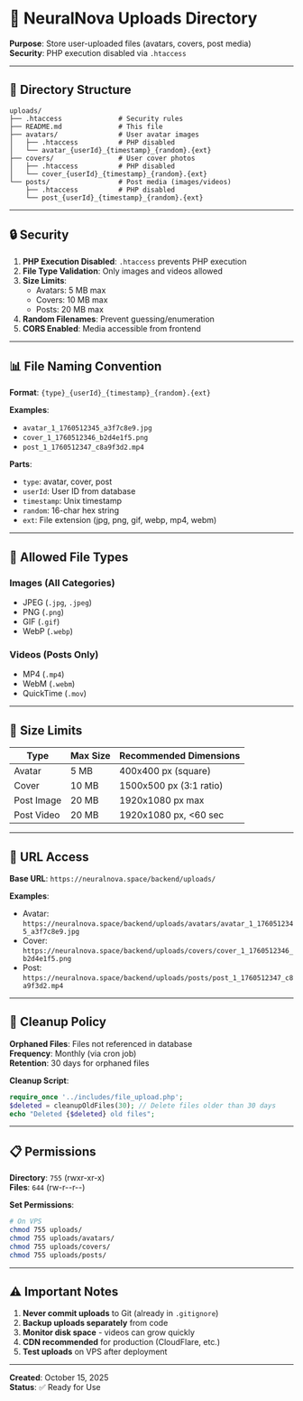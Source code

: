 # 📁 NeuralNova Uploads Directory

**Purpose**: Store user-uploaded files (avatars, covers, post media)  
**Security**: PHP execution disabled via `.htaccess`

---

## 📂 Directory Structure

```
uploads/
├── .htaccess              # Security rules
├── README.md              # This file
├── avatars/               # User avatar images
│   ├── .htaccess          # PHP disabled
│   └── avatar_{userId}_{timestamp}_{random}.{ext}
├── covers/                # User cover photos
│   ├── .htaccess          # PHP disabled
│   └── cover_{userId}_{timestamp}_{random}.{ext}
└── posts/                 # Post media (images/videos)
    ├── .htaccess          # PHP disabled
    └── post_{userId}_{timestamp}_{random}.{ext}
```

---

## 🔒 Security

1. **PHP Execution Disabled**: `.htaccess` prevents PHP execution
2. **File Type Validation**: Only images and videos allowed
3. **Size Limits**:
   - Avatars: 5 MB max
   - Covers: 10 MB max
   - Posts: 20 MB max
4. **Random Filenames**: Prevent guessing/enumeration
5. **CORS Enabled**: Media accessible from frontend

---

## 📊 File Naming Convention

**Format**: `{type}_{userId}_{timestamp}_{random}.{ext}`

**Examples**:
- `avatar_1_1760512345_a3f7c8e9.jpg`
- `cover_1_1760512346_b2d4e1f5.png`
- `post_1_1760512347_c8a9f3d2.mp4`

**Parts**:
- `type`: avatar, cover, post
- `userId`: User ID from database
- `timestamp`: Unix timestamp
- `random`: 16-char hex string
- `ext`: File extension (jpg, png, gif, webp, mp4, webm)

---

## 🎯 Allowed File Types

### **Images** (All Categories)
- JPEG (`.jpg`, `.jpeg`)
- PNG (`.png`)
- GIF (`.gif`)
- WebP (`.webp`)

### **Videos** (Posts Only)
- MP4 (`.mp4`)
- WebM (`.webm`)
- QuickTime (`.mov`)

---

## 📏 Size Limits

| Type | Max Size | Recommended Dimensions |
|------|----------|------------------------|
| Avatar | 5 MB | 400x400 px (square) |
| Cover | 10 MB | 1500x500 px (3:1 ratio) |
| Post Image | 20 MB | 1920x1080 px max |
| Post Video | 20 MB | 1920x1080 px, <60 sec |

---

## 🔗 URL Access

**Base URL**: `https://neuralnova.space/backend/uploads/`

**Examples**:
- Avatar: `https://neuralnova.space/backend/uploads/avatars/avatar_1_1760512345_a3f7c8e9.jpg`
- Cover: `https://neuralnova.space/backend/uploads/covers/cover_1_1760512346_b2d4e1f5.png`
- Post: `https://neuralnova.space/backend/uploads/posts/post_1_1760512347_c8a9f3d2.mp4`

---

## 🧹 Cleanup Policy

**Orphaned Files**: Files not referenced in database  
**Frequency**: Monthly (via cron job)  
**Retention**: 30 days for orphaned files

**Cleanup Script**:
```php
require_once '../includes/file_upload.php';
$deleted = cleanupOldFiles(30); // Delete files older than 30 days
echo "Deleted {$deleted} old files";
```

---

## 📋 Permissions

**Directory**: `755` (rwxr-xr-x)  
**Files**: `644` (rw-r--r--)

**Set Permissions**:
```bash
# On VPS
chmod 755 uploads/
chmod 755 uploads/avatars/
chmod 755 uploads/covers/
chmod 755 uploads/posts/
```

---

## ⚠️ Important Notes

1. **Never commit uploads** to Git (already in `.gitignore`)
2. **Backup uploads separately** from code
3. **Monitor disk space** - videos can grow quickly
4. **CDN recommended** for production (CloudFlare, etc.)
5. **Test uploads** on VPS after deployment

---

**Created**: October 15, 2025  
**Status**: ✅ Ready for Use
